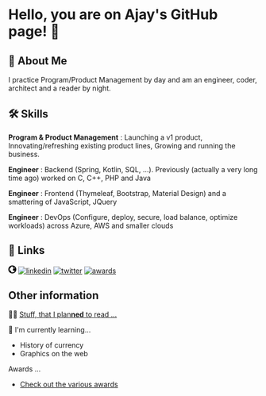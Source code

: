 
# Hello, you are on Ajay's GitHub page! 👋


## 🚀 About Me
I practice Program/Product Management by day and am an engineer, coder, architect and a reader by night.


## 🛠 Skills
**Program & Product Management** :  Launching a v1 product,  Innovating/refreshing existing product lines, Growing and running the business.

**Engineer** : Backend (Spring, Kotlin, SQL, ...).   Previously (actually a very long time ago) worked on C, C++, PHP and Java

**Engineer** : Frontend (Thymeleaf, Bootstrap, Material Design) and a smattering of JavaScript, JQuery

**Engineer** : DevOps  (Configure, deploy, secure, load balance, optimize workloads) across Azure, AWS and smaller clouds



## 🔗 Links
[![portfolio](https://raw.githubusercontent.com/iconic/open-iconic/master/svg/globe.svg)](https://www.github.com/ajaycode/interests)
[![linkedin](https://cdn.jsdelivr.net/npm/simple-icons@v3/icons/linkedin.svg)](https://www.linkedin.com/in/ajaygummadi)
[![twitter](https://cdn.jsdelivr.net/npm/simple-icons@v3/icons/twitter.svg)](https://twitter.com/ajay_innovate)
[![awards](https://commons.wikimedia.org/wiki/File:Trophy_Flat_Icon.svg)](https://www.gummadi.net/ajay_interests)


## Other information
👩‍💻 [Stuff, that I plan**ned** to read ...](https://github.com/ajaycode/interests/blob/master/interests.md)

🧠 I'm currently learning...
- History of currency
- Graphics on the web

Awards ...
- [Check out the various awards](https://www.gummadi.net/ajay_interests)

<!---
👯‍♀️ I'm looking to collaborate on...

💬 Ask me about...

📫 How to reach me...

😄 Pronouns...

⚡️ Fun fact...
-->
<!---
## Screenshots

![App Screenshot](https://via.placeholder.com/468x300?text=App+Screenshot+Here)
-->
